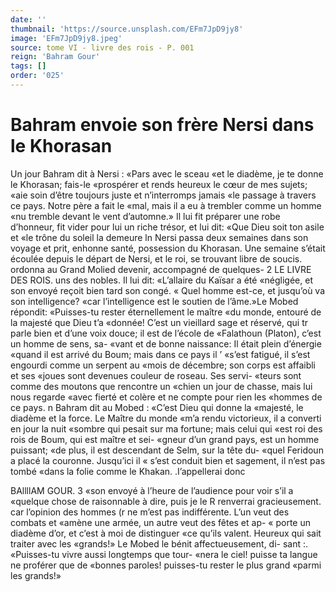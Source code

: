 ```yaml
---
date: ''
thumbnail: 'https://source.unsplash.com/EFm7JpD9jy8'
image: 'EFm7JpD9jy8.jpeg'
source: tome VI - livre des rois - P. 001
reign: 'Bahram Gour'
tags: []
order: '025'
---
```


# Bahram envoie son frère Nersi dans le Khorasan

Un jour Bahram dit à Nersi : «Pars avec le sceau «et le diadème, je te donne le Khorasan; fais-le «prospérer et rends heureux le cœur de mes sujets; «aie soin d’être toujours juste et n’interromps jamais
«le passage à travers ce pays. Notre père a fait le «mal, mais il a eu à trembler comme un homme «nu tremble devant le vent d’automne.» Il lui fit préparer une robe d’honneur, fit vider pour lui un riche trésor, et lui dit: «Que Dieu soit ton asile et «le trône du soleil la demeure ln Nersi passa deux semaines dans son voyage et prit, enhonne santé, possession du Khorasan.
Une semaine s’était écoulée depuis le départ de
Nersi, et le roi, se trouvant libre de soucis. ordonna au Grand Molied devenir, accompagné de quelques-
2 LE LIVRE DES ROIS.
uns des nobles. Il lui dit: «L’allaire du Kaïsar a été
«négligée, et son envoyé reçoit bien tard son congé.
« Quel homme est-ce, et jusqu’où va son intelligence? «car l’intelligence est le soutien de l’âme.»Le Mobed répondit: «Puisses-tu rester éternellement le maître «du monde, entouré de la majesté que Dieu t’a «donnée! C’est un vieillard sage et réservé, qui
tr parle bien et d’une voix douce; il est de l’école de «Falathoun (Platon), c’est un homme de sens, sa- «vant et de bonne naissance: Il était plein d’énergie «quand il est arrivé du Boum; mais dans ce pays il ’ «s’est fatigué, il s’est engourdi comme un serpent au
«mois de décembre; son corps est affaibli et ses
«joues sont devenues couleur de roseau. Ses servi-
«teurs sont comme des moutons que rencontre un «chien un jour de chasse, mais lui nous regarde «avec fierté et colère et ne compte pour rien les «hommes de ce pays. n
Bahram dit au Mobed : «C’est Dieu qui donne la «majesté, le diadème et la force. Le Maître du monde
«m’a rendu victorieux, il a converti en jour la nuit «sombre qui pesait sur ma fortune; mais celui qui «est roi des rois de Boum, qui est maître et sei- «gneur d’un grand pays, est un homme puissant;
«de plus, il est descendant de Selm, sur la tête du- «quel Feridoun a placé la couronne. Jusqu’ici il
« s’est conduit bien et sagement, il n’est pas tombé
«dans la folie comme le Khakan. .I’appellerai donc

BAllllAM GOUR. 3 «son envoyé à l’heure de l’audience pour voir s’il a
«quelque chose de raisonnable à dire, puis je le R renverrai gracieusement. car l’opinion des hommes (r ne m’est pas indifférente. L’un veut des combats et «amène une armée, un autre veut des fêtes et ap-
« porte un diadème d’or, et c’est à moi de distinguer
«ce qu’ils valent. Heureux qui sait traiter avec les «grands!» Le Mobed le bénit affectueusement, di- sant :. «Puisses-tu vivre aussi longtemps que tour- «nera le ciel! puisse ta langue ne proférer que de «bonnes paroles! puisses-tu rester le plus grand «parmi les grands!»
